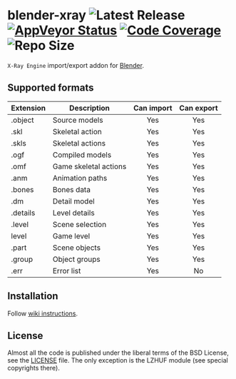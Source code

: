 # blender-xray ![Latest Release](https://img.shields.io/github/release/PavelBlend/blender-xray?color=7f7f7f&link=../../releases/latest) [![AppVeyor Status](https://img.shields.io/appveyor/build/PavelBlend/blender-xray?logo=AppVeyor&label=AppVeyor)](https://ci.appveyor.com/project/PavelBlend/blender-xray/branch/develop) [![Code Coverage](https://codecov.io/gh/PavelBlend/blender-xray/graph/badge.svg)](https://codecov.io/gh/PavelBlend/blender-xray) ![Repo Size](https://img.shields.io/github/repo-size/PavelBlend/blender-xray)
`X-Ray Engine` import/export addon for [Blender](http://www.blender.org/).

## Supported formats
| Extension | Description           | Can import | Can export |
|-----------|-----------------------|:----------:|:----------:|
| .object   | Source models         | Yes        | Yes        |
| .skl      | Skeletal action       | Yes        | Yes        |
| .skls     | Skeletal actions      | Yes        | Yes        |
| .ogf      | Compiled models       | Yes        | Yes        |
| .omf      | Game skeletal actions | Yes        | Yes        |
| .anm      | Animation paths       | Yes        | Yes        |
| .bones    | Bones data            | Yes        | Yes        |
| .dm       | Detail model          | Yes        | Yes        |
| .details  | Level details         | Yes        | Yes        |
| .level    | Scene selection       | Yes        | Yes        |
| level     | Game level            | Yes        | Yes        |
| .part     | Scene objects         | Yes        | Yes        |
| .group    | Object groups         | Yes        | Yes        |
| .err      | Error list            | Yes        | No         |

## Installation
Follow [wiki instructions](https://github.com/PavelBlend/blender-xray/wiki/Installation).

## License
Almost all the code is published under the liberal terms of the BSD License, see the [LICENSE](LICENSE) file.
The only exception is the LZHUF module (see special copyrights there).
